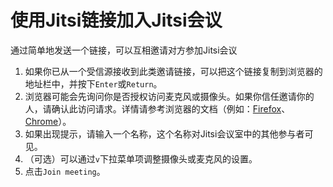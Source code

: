 # 使用Jitsi链接加入Jitsi会议

通过简单地发送一个链接，可以互相邀请对方参加Jitsi会议
1. 如果你已从一个受信源接收到此类邀请链接，可以把这个链接复制到浏览器的地址栏中，并按下`Enter`或`Return`。
2. 浏览器可能会先询问你是否授权访问麦克风或摄像头。如果你信任邀请你的人，请确认此访问请求。详情请参考浏览器的文档（例如：[Firefox](https://support.mozilla.org/kb/how-manage-your-camera-and-microphone-permissions#w_using-prompts-to-allow-or-block-camera-and-microphone-permissions-for-a-site)、[Chrome](https://support.google.com/chrome/answer/2693767)）。
3. 如果出现提示，请输入一个名称，这个名称对Jitsi会议室中的其他参与者可见。
4. （可选）可以通过`v`下拉菜单项调整摄像头或麦克风的设置。
5. 点击`Join meeting`。
